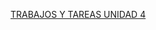[TRABAJOS Y TAREAS UNIDAD 4](https://github.com/Jesricval/InteligenciaArtificial/tree/adb1570b8b203ea5c3399271350d3d3e104576d6/Unidad%204)
